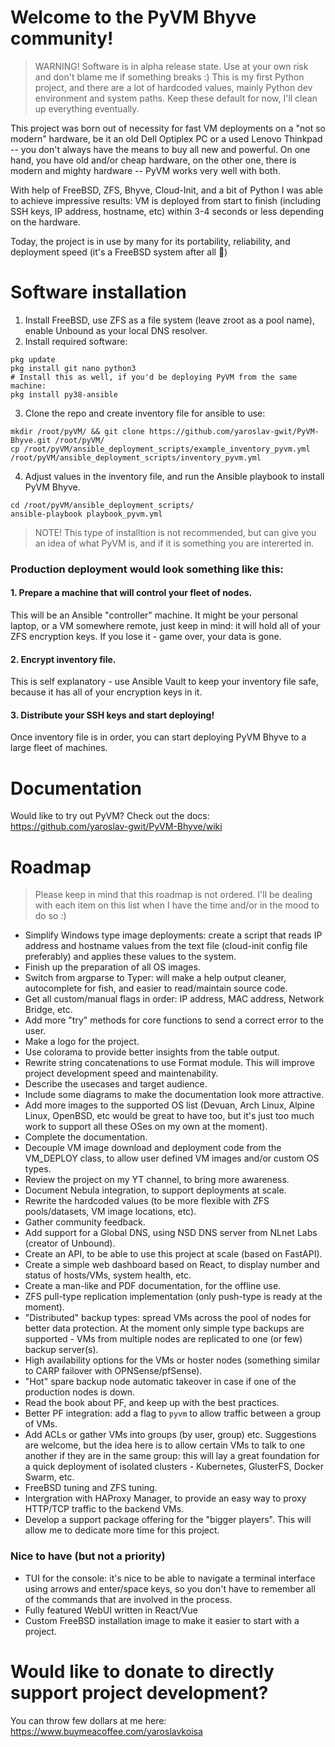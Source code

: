 # Welcome to the PyVM Bhyve community!
 > WARNING! Software is in alpha release state. Use at your own risk and don't blame me if something breaks :) This is my first Python project, and there are a lot of hardcoded values, mainly Python dev environment and system paths. Keep these default for now, I'll clean up everything eventually.

This project was born out of necessity for fast VM deployments on a "not so modern" hardware, be it an old Dell Optiplex PC or a used Lenovo Thinkpad -- you don't always have the means to buy all new and powerful. On one hand, you have old and/or cheap hardware, on the other one, there is modern and mighty hardware -- PyVM works very well with both.

With help of FreeBSD, ZFS, Bhyve, Cloud-Init, and a bit of Python I was able to achieve impressive results: VM is deployed from start to finish (including SSH keys, IP address, hostname, etc) within 3-4 seconds or less depending on the hardware.

Today, the project is in use by many for its portability, reliability, and deployment speed (it's a FreeBSD system after all :rocket:)

# Software installation
1. Install FreeBSD, use ZFS as a file system (leave zroot as a pool name), enable Unbound as your local DNS resolver.
2. Install required software:
```
pkg update
pkg install git nano python3 
# Install this as well, if you'd be deploying PyVM from the same machine:
pkg install py38-ansible
```
3. Clone the repo and create inventory file for ansible to use:
```
mkdir /root/pyVM/ && git clone https://github.com/yaroslav-gwit/PyVM-Bhyve.git /root/pyVM/
cp /root/pyVM/ansible_deployment_scripts/example_inventory_pyvm.yml /root/pyVM/ansible_deployment_scripts/inventory_pyvm.yml
```
4. Adjust values in the inventory file, and run the Ansible playbook to install PyVM Bhyve.
```
cd /root/pyVM/ansible_deployment_scripts/
ansible-playbook playbook_pyvm.yml
```
 > NOTE! This type of installtion is not recommended, but can give you an idea of what PyVM is, and if it is something you are intererted in.

### Production deployment would look something like this:
#### 1. Prepare a machine that will control your fleet of nodes.
This will be an Ansible "controller" machine. It might be your personal laptop, or a VM somewhere remote, just keep in mind: it will hold all of your ZFS encryption keys. If you lose it - game over, your data is gone.
#### 2. Encrypt inventory file.
This is self explanatory - use Ansible Vault to keep your inventory file safe, because it has all of your encryption keys in it.
#### 3. Distribute your SSH keys and start deploying!
Once inventory file is in order, you can start deploying PyVM Bhyve to a large fleet of machines.

# Documentation
Would like to try out PyVM? Check out the docs: https://github.com/yaroslav-gwit/PyVM-Bhyve/wiki

# Roadmap
 > Please keep in mind that this roadmap is not ordered. I'll be dealing with each item on this list when I have the time and/or in the mood to do so :)

 - Simplify Windows type image deployments: create a script that reads IP address and hostname values from the text file (cloud-init config file preferably) and applies these values to the system.
 - Finish up the preparation of all OS images.
 - Switch from argparse to Typer: will make a help output cleaner, autocomplete for fish, and easier to read/maintain source code.
 - Get all custom/manual flags in order: IP address, MAC address, Network Bridge, etc.
 - Add more "try" methods for core functions to send a correct error to the user.
 - Make a logo for the project.
 - Use colorama to provide better insights from the table output.
 - Rewrite string concatenations to use Format module. This will improve project development speed and maintenability.
 - Describe the usecases and target audience.
 - Include some diagrams to make the documentation look more attractive.
 - Add more images to the supported OS list (Devuan, Arch Linux, Alpine Linux, OpenBSD, etc would be great to have too, but it's just too much work to support all these OSes on my own at the moment).
 - Complete the documentation.
 - Decouple VM image download and deployment code from the VM_DEPLOY class, to allow user defined VM images and/or custom OS types.
 - Review the project on my YT channel, to bring more awareness.
 - Document Nebula integration, to support deployments at scale.
 - Rewrite the hardcoded values (to be more flexible with ZFS pools/datasets, VM image locations, etc).
 - Gather community feedback.
 - Add support for a Global DNS, using NSD DNS server from NLnet Labs (creator of Unbound).
 - Create an API, to be able to use this project at scale (based on FastAPI).
 - Create a simple web dashboard based on React, to display number and status of hosts/VMs, system health, etc.
 - Create a man-like and PDF documentation, for the offline use.
 - ZFS pull-type replication implementation (only push-type is ready at the moment).
 - "Distributed" backup types: spread VMs across the pool of nodes for better data protection. At the moment only simple type backups are supported - VMs from multiple nodes are replicated to one (or few) backup server(s).
 - High availability options for the VMs or hoster nodes (something similar to CARP failover with OPNSense/pfSense).
 - "Hot" spare backup node automatic takeover in case if one of the production nodes is down.
 - Read the book about PF, and keep up with the best practices.
 - Better PF integration: add a flag to `pyvm` to allow traffic between a group of VMs.
 - Add ACLs or gather VMs into groups (by user, group) etc. Suggestions are welcome, but the idea here is to allow certain VMs to talk to one another if they are in the same group: this will lay a great foundation for a quick deployment of isolated clusters - Kubernetes, GlusterFS, Docker Swarm, etc.
 - FreeBSD tuning and ZFS tuning.
 - Intergration with HAProxy Manager, to provide an easy way to proxy HTTP/TCP traffic to the backend VMs.
 - Develop a support package offering for the "bigger players". This will allow me to dedicate more time for this project.

### Nice to have (but not a priority)
 - TUI for the console: it's nice to be able to navigate a terminal interface using arrows and enter/space keys, so you don't have to remember all of the commands that are involved in the process.
 - Fully featured WebUI written in React/Vue
 - Custom FreeBSD installation image to make it easier to start with a project.

# Would like to donate to directly support project development?
You can throw few dollars at me here:
https://www.buymeacoffee.com/yaroslavkoisa
